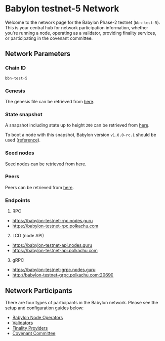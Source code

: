 # Babylon testnet-5 Network

Welcome to the network page for the Babylon Phase-2 testnet (`bbn-test-5`).
This is your central hub 
for network participation information, whether you're running a node, 
operating as a validator, providing finality services, or participating 
in the covenant committee.

## Network Parameters

### Chain ID

`bbn-test-5`

### Genesis

The genesis file can be retrieved from [here](./network-artifacts/genesis.json).

### State snapshot

A snapshot including state up to height `200` can be retrieved from
[here](./network-artifacts/bbn-test-5.tar.gz).

To boot a node with this snapshot, Babylon version `v1.0.0-rc.1` should be used
([reference](https://github.com/babylonlabs-io/babylon/releases/tag/v1.0.0-rc.1)).

### Seed nodes

Seed nodes can be retrieved from [here](./seeds.txt).

### Peers

Peers can be retrieved from [here](./peers.txt).

### Endpoints

1. RPC

- https://babylon-testnet-rpc.nodes.guru
- https://babylon-testnet-rpc.polkachu.com

2. LCD (node API)

- https://babylon-testnet-api.nodes.guru
- https://babylon-testnet-api.polkachu.com

3. gRPC

- https://babylon-testnet-grpc.nodes.guru
- http://babylon-testnet-grpc.polkachu.com:20690

## Network Participants

There are four types of participants in the Babylon network.
Please see the setup and configuration guides below:

- [Babylon Node Operators](babylon-node/README.md)
- [Validators](babylon-validators/README.md)
- [Finality Providers](https://github.com/babylonlabs-io/finality-providers)
- [Covenant Committee](covenant-committee/README.md)
